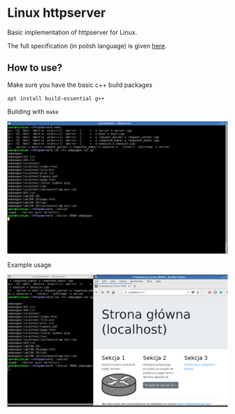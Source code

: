 # Linux httpserver

Basic implementation of httpserver for Linux.

The full specification (in polish language) is given [here](https://github.com/KoncepcyjnyMiliarder/httpserver/blob/master/p4.pdf).

## How to use?

Make sure you have the basic c++ build packages
```
apt install build-essential g++
```

Building with `make`

![Build](https://raw.githubusercontent.com/KoncepcyjnyMiliarder/httpserver/master/build.png)

Example usage

![Run](https://raw.githubusercontent.com/KoncepcyjnyMiliarder/httpserver/master/run.png)
